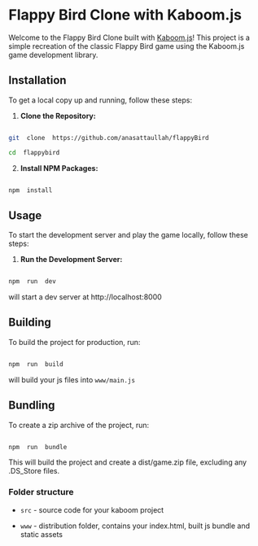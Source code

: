 
# Flappy Bird Clone with Kaboom.js


Welcome to the Flappy Bird Clone built with [Kaboom.js](https://kaboomjs.com/)! This project is a simple recreation of the classic Flappy Bird game using the Kaboom.js game development library. 

## Installation

To get a local copy up and running, follow these steps:

1.  **Clone the Repository:**

```sh

git  clone  https://github.com/anasattaullah/flappyBird

cd  flappybird

```

2.  **Install NPM Packages:**

```sh

npm  install

```

  

## Usage

To start the development server and play the game locally, follow these steps:

1.  **Run the Development Server:**

```sh

npm  run  dev

```

will start a dev server at http://localhost:8000

  

## Building

To build the project for production, run:

  

```sh

npm  run  build

```

will build your js files into `www/main.js`


## Bundling

  

To create a zip archive of the project, run:

```sh

npm  run  bundle

```

This will build the project and create a dist/game.zip file, excluding any .DS_Store files.

  

### Folder structure

  

-  `src` - source code for your kaboom project

-  `www` - distribution folder, contains your index.html, built js bundle and static assets
